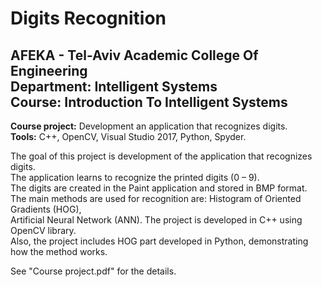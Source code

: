 # Digits Recognition
## AFEKA - Tel-Aviv Academic College Of Engineering<br/>Department: Intelligent Systems<br/>Course: Introduction To Intelligent Systems

**Course project:** Development an application that recognizes digits.<br/>
**Tools:** C++, OpenCV, Visual Studio 2017, Python, Spyder.<br/>

The goal of this project is development of the application that recognizes digits.<br/> 
The application learns to recognize the printed digits (0 – 9).<br/>
The digits are created in the Paint application and stored in BMP format.<br/> 
The main methods are used for recognition are: Histogram of Oriented Gradients (HOG),<br/>
Artificial Neural Network (ANN). The project is developed in C++ using OpenCV library.<br/>
Also, the project includes HOG part developed in Python, demonstrating how the method works.<br/> 

See "Course project.pdf" for the details.
